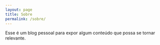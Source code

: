 ```yaml
---
layout: page
title: Sobre
permalink: /sobre/
---
```


Esse é um blog pessoal para expor algum conteúdo que possa se tornar relevante.
